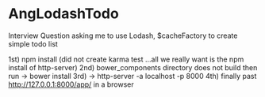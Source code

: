 # AngLodashTodo
Interview Question asking me to use Lodash, $cacheFactory  to create simple todo list


1st) npm install (did not create karma test ...all we really want is the npm install of http-server)
2nd) bower_components directory does not build then run -> bower install
3rd)  -> http-server -a localhost -p 8000
4th) finally past http://127.0.0.1:8000/app/ in a browser

